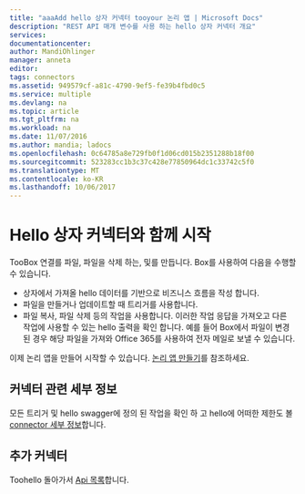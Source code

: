 ```yaml
---
title: "aaaAdd hello 상자 커넥터 tooyour 논리 앱 | Microsoft Docs"
description: "REST API 매개 변수를 사용 하는 hello 상자 커넥터 개요"
services: 
documentationcenter: 
author: MandiOhlinger
manager: anneta
editor: 
tags: connectors
ms.assetid: 949579cf-a81c-4790-9ef5-fe39b4fbd0c5
ms.service: multiple
ms.devlang: na
ms.topic: article
ms.tgt_pltfrm: na
ms.workload: na
ms.date: 11/07/2016
ms.author: mandia; ladocs
ms.openlocfilehash: 0c64785a8e729fb0f1d06cd015b2351288b18f00
ms.sourcegitcommit: 523283cc1b3c37c428e77850964dc1c33742c5f0
ms.translationtype: MT
ms.contentlocale: ko-KR
ms.lasthandoff: 10/06/2017
---
```

# <a name="get-started-with-hello-box-connector"></a>Hello 상자 커넥터와 함께 시작
TooBox 연결를 파일, 파일을 삭제 하는, 및를 만듭니다. Box를 사용하여 다음을 수행할 수 있습니다.

* 상자에서 가져올 hello 데이터를 기반으로 비즈니스 흐름을 작성 합니다. 
* 파일을 만들거나 업데이트할 때 트리거를 사용합니다.
* 파일 복사, 파일 삭제 등의 작업을 사용합니다. 이러한 작업 응답을 가져오고 다른 작업에 사용할 수 있는 hello 출력을 확인 합니다. 예를 들어 Box에서 파일이 변경된 경우 해당 파일을 가져와 Office 365를 사용하여 전자 메일로 보낼 수 있습니다.

이제 논리 앱을 만들어 시작할 수 있습니다. [논리 앱 만들기](../logic-apps/logic-apps-create-a-logic-app.md)를 참조하세요.

## <a name="connector-specific-details"></a>커넥터 관련 세부 정보

모든 트리거 및 hello swagger에 정의 된 작업을 확인 하 고 hello에 어떠한 제한도 볼 [connector 세부 정보](/connectors/box/)합니다.

## <a name="more-connectors"></a>추가 커넥터
Toohello 돌아가서 [Api 목록](apis-list.md)합니다.

